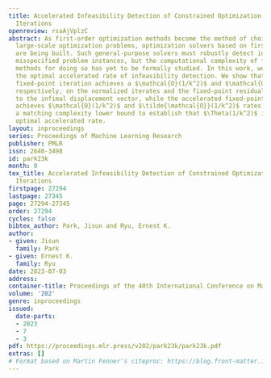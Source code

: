 ```yaml
---
title: Accelerated Infeasibility Detection of Constrained Optimization and Fixed-Point
  Iterations
openreview: rsaAjVplzC
abstract: As first-order optimization methods become the method of choice for solving
  large-scale optimization problems, optimization solvers based on first-order algorithms
  are being built. Such general-purpose solvers must robustly detect infeasible or
  misspecified problem instances, but the computational complexity of first-order
  methods for doing so has yet to be formally studied. In this work, we characterize
  the optimal accelerated rate of infeasibility detection. We show that the standard
  fixed-point iteration achieves a $\mathcal{O}(1/k^2)$ and $\mathcal{O}(1/k)$ rates,
  respectively, on the normalized iterates and the fixed-point residual converging
  to the infimal displacement vector, while the accelerated fixed-point iteration
  achieves $\mathcal{O}(1/k^2)$ and $\tilde{\mathcal{O}}(1/k^2)$ rates. We then provide
  a matching complexity lower bound to establish that $\Theta(1/k^2)$ is indeed the
  optimal accelerated rate.
layout: inproceedings
series: Proceedings of Machine Learning Research
publisher: PMLR
issn: 2640-3498
id: park23k
month: 0
tex_title: Accelerated Infeasibility Detection of Constrained Optimization and Fixed-Point
  Iterations
firstpage: 27294
lastpage: 27345
page: 27294-27345
order: 27294
cycles: false
bibtex_author: Park, Jisun and Ryu, Ernest K.
author:
- given: Jisun
  family: Park
- given: Ernest K.
  family: Ryu
date: 2023-07-03
address: 
container-title: Proceedings of the 40th International Conference on Machine Learning
volume: '202'
genre: inproceedings
issued:
  date-parts:
  - 2023
  - 7
  - 3
pdf: https://proceedings.mlr.press/v202/park23k/park23k.pdf
extras: []
# Format based on Martin Fenner's citeproc: https://blog.front-matter.io/posts/citeproc-yaml-for-bibliographies/
---
```


